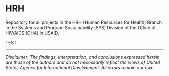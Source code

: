 # HRH
Repository for all projects in the HRH (Human Resources for Health) Branch in the Systems and Program Sustainability (SPS) Division of the Office of HIV/AIDS (OHA) in USAID.

TEST

---

*Disclaimer: The findings, interpretation, and conclusions expressed herein are those of the authors and do not necessarily reflect the views of United States Agency for International Development. All errors remain our own.*
